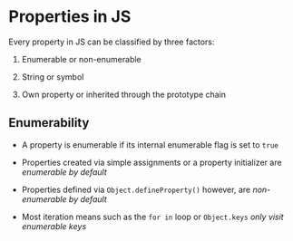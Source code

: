 # Properties in JS

Every property in JS can be classified by three factors:

1. Enumerable or non-enumerable

2. String or symbol

3. Own property or inherited through the prototype chain

## Enumerability

- A property is enumerable if its internal enumerable flag is set to `true`

- Properties created via simple assignments or a property initializer are
*enumerable by default*

- Properties defined via `Object.defineProperty()` however, are *non-enumerable*
*by default*

- Most iteration means such as the `for in` loop or `Object.keys` *only visit*
*enumerable keys*
